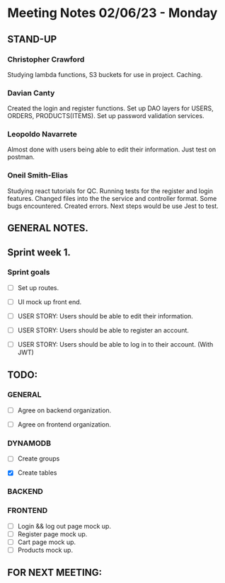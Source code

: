 # Meeting Notes 02/06/23 - Monday

## STAND-UP
### Christopher Crawford

Studying lambda functions, S3 buckets for use in project. Caching.

### Davian Canty

Created the login and register functions. Set up DAO layers for USERS, ORDERS, PRODUCTS(ITEMS). Set up password validation services.    

### Leopoldo Navarrete

Almost done with users being able to edit their information. Just test on postman.

### Oneil Smith-Elias

Studying react tutorials for QC. Running tests for the register and login features. Changed files into the the service and controller format. Some bugs encountered.
Created errors. Next steps would be use Jest to test.

## GENERAL NOTES.

## Sprint week 1.
### Sprint goals
- [ ] Set up routes.
- [ ] UI mock up front end.
- [ ] USER STORY: Users should be able to edit their information.
- [ ] USER STORY: Users should be able to register an account.
- [ ] USER STORY: Users should be able to log in to their account. (With JWT)


## TODO:
### GENERAL
- [ ] Agree on backend organization.

- [ ] Agree on frontend organization.

### DYNAMODB

- [ ] Create groups

- [x] Create tables

### BACKEND


### FRONTEND
- [ ] Login && log out page mock up.
- [ ] Register page mock up.
- [ ] Cart page mock up.
- [ ] Products mock up.

## FOR NEXT MEETING: